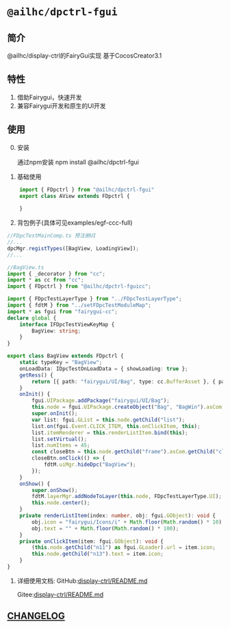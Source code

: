 # `@ailhc/dpctrl-fgui`


## 简介

@ailhc/display-ctrl的FairyGui实现 基于CocosCreator3.1

## 特性

1. 借助Fairygui，快速开发
2. 兼容Fairygui开发和原生的UI开发

## 使用

0. 安装
    
    通过npm安装 
    npm install @ailhc/dpctrl-fgui


1. 基础使用
```ts
    import { FDpctrl } from "@ailhc/dpctrl-fgui"
    export class AView extends FDpctrl {
        
    }
```
2. 背包例子(具体可见examples/egf-ccc-full)

```ts
//FDpcTestMainComp.ts 预注册UI
//...
dpcMgr.registTypes([BagView, LoadingView]);
//...

//BagView.ts
import { _decorator } from "cc";
import * as cc from "cc";
import { FDpctrl } from "@ailhc/dpctrl-fguicc";

import { FDpcTestLayerType } from "../FDpcTestLayerType";
import { fdtM } from "../setFDpcTestModuleMap";
import * as fgui from "fairygui-cc";
declare global {
    interface IFDpcTestViewKeyMap {
        BagView: string;
    }
}

export class BagView extends FDpctrl {
    static typeKey = "BagView";
    onLoadData: IDpcTestOnLoadData = { showLoading: true };
    getRess() {
        return [{ path: "fairygui/UI/Bag", type: cc.BufferAsset }, { path: "fairygui/UI/Bag_atlas0" }];
    }
    onInit() {
        fgui.UIPackage.addPackage("fairygui/UI/Bag");
        this.node = fgui.UIPackage.createObject("Bag", "BagWin").asCom;
        super.onInit();
        var list: fgui.GList = this.node.getChild("list");
        list.on(fgui.Event.CLICK_ITEM, this.onClickItem, this);
        list.itemRenderer = this.renderListItem.bind(this);
        list.setVirtual();
        list.numItems = 45;
        const closeBtn = this.node.getChild("frame").asCom.getChild("closeButton");
        closeBtn.onClick(() => {
            fdtM.uiMgr.hideDpc("BagView");
        });
    }
    onShow() {
        super.onShow();
        fdtM.layerMgr.addNodeToLayer(this.node, FDpcTestLayerType.UI);
        this.node.center();
    }
    private renderListItem(index: number, obj: fgui.GObject): void {
        obj.icon = "fairygui/Icons/i" + Math.floor(Math.random() * 10);
        obj.text = "" + Math.floor(Math.random() * 100);
    }
    private onClickItem(item: fgui.GObject): void {
        (this.node.getChild("n11") as fgui.GLoader).url = item.icon;
        this.node.getChild("n13").text = item.icon;
    }
}

```
1. 详细使用文档:
   GitHub:[display-ctrl/README.md](https://github.com/AILHC/EasyGameFrameworkOpen/tree/main/packages/display-ctrl#readme)

   Gitee:[display-ctrl/README.md](https://gitee.com/AIGAMESTUDIO.AILHC/EasyGameFrameworkOpen/tree/main/packages/display-ctrl#readme)


## [CHANGELOG](packages/dpctrl-fguicc/CHANGELOG.md)

